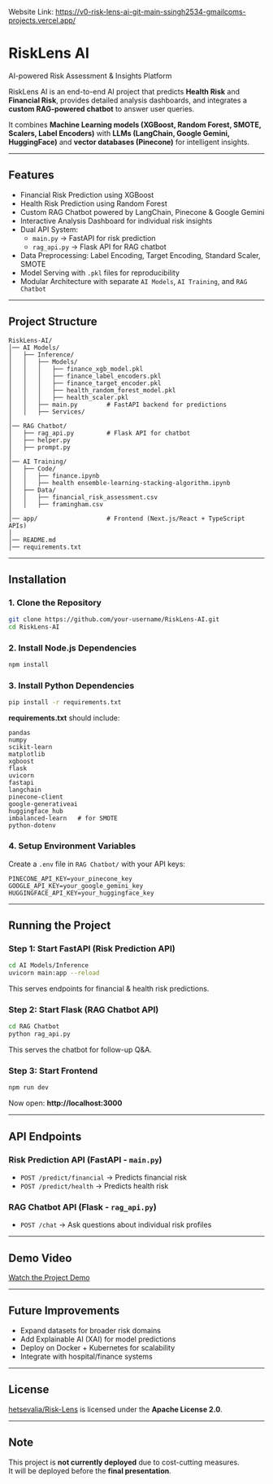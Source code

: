 Website Link: https://v0-risk-lens-ai-git-main-ssingh2534-gmailcoms-projects.vercel.app/
# RiskLens AI  
AI-powered Risk Assessment & Insights Platform  

RiskLens AI is an end-to-end AI project that predicts **Health Risk** and **Financial Risk**, provides detailed analysis dashboards, and integrates a **custom RAG-powered chatbot** to answer user queries.  

It combines **Machine Learning models (XGBoost, Random Forest, SMOTE, Scalers, Label Encoders)** with **LLMs (LangChain, Google Gemini, HuggingFace)** and **vector databases (Pinecone)** for intelligent insights.  

---

## Features  
- Financial Risk Prediction using XGBoost  
- Health Risk Prediction using Random Forest  
- Custom RAG Chatbot powered by LangChain, Pinecone & Google Gemini  
- Interactive Analysis Dashboard for individual risk insights  
- Dual API System:  
  - `main.py` → FastAPI for risk prediction  
  - `rag_api.py` → Flask API for RAG chatbot  
- Data Preprocessing: Label Encoding, Target Encoding, Standard Scaler, SMOTE  
- Model Serving with `.pkl` files for reproducibility  
- Modular Architecture with separate `AI Models`, `AI Training`, and `RAG Chatbot`  

---

## Project Structure  

```
RiskLens-AI/
│── AI Models/
│   ├── Inference/
│   │   ├── Models/
│   │   │   ├── finance_xgb_model.pkl
│   │   │   ├── finance_label_encoders.pkl
│   │   │   ├── finance_target_encoder.pkl
│   │   │   ├── health_random_forest_model.pkl
│   │   │   ├── health_scaler.pkl
│   │   ├── main.py        # FastAPI backend for predictions
│   │   ├── Services/
│
│── RAG Chatbot/
│   ├── rag_api.py         # Flask API for chatbot
│   ├── helper.py
│   ├── prompt.py
│
│── AI Training/
│   ├── Code/
│   │   ├── finance.ipynb
│   │   ├── health ensemble-learning-stacking-algorithm.ipynb
│   ├── Data/
│   │   ├── financial_risk_assessment.csv
│   │   ├── framingham.csv
│
│── app/                   # Frontend (Next.js/React + TypeScript APIs)
│
│── README.md
│── requirements.txt
```

---

## Installation  

### 1. Clone the Repository  
```bash
git clone https://github.com/your-username/RiskLens-AI.git
cd RiskLens-AI
```

### 2. Install Node.js Dependencies  
```bash
npm install
```

### 3. Install Python Dependencies  
```bash
pip install -r requirements.txt
```

**requirements.txt** should include:  
```
pandas
numpy
scikit-learn
matplotlib
xgboost
flask
uvicorn
fastapi
langchain
pinecone-client
google-generativeai
huggingface_hub
imbalanced-learn   # for SMOTE
python-dotenv
```

### 4. Setup Environment Variables  
Create a `.env` file in `RAG Chatbot/` with your API keys:  
```
PINECONE_API_KEY=your_pinecone_key
GOOGLE_API_KEY=your_google_gemini_key
HUGGINGFACE_API_KEY=your_huggingface_key
```

---

## Running the Project  

### Step 1: Start FastAPI (Risk Prediction API)  
```bash
cd AI Models/Inference
uvicorn main:app --reload
```
This serves endpoints for financial & health risk predictions.  

### Step 2: Start Flask (RAG Chatbot API)  
```bash
cd RAG Chatbot
python rag_api.py
```
This serves the chatbot for follow-up Q&A.  

### Step 3: Start Frontend  
```bash
npm run dev
```
Now open: **http://localhost:3000**  

---

## API Endpoints  

### Risk Prediction API (FastAPI - `main.py`)  
- `POST /predict/financial` → Predicts financial risk  
- `POST /predict/health` → Predicts health risk  

### RAG Chatbot API (Flask - `rag_api.py`)  
- `POST /chat` → Ask questions about individual risk profiles  

---

## Demo Video  
[Watch the Project Demo](https://drive.google.com/file/d/1p0A7pdrKZ7L1nns3E1NH1e2XJ270Efai/view?usp=sharing)  

---

## Future Improvements  
- Expand datasets for broader risk domains  
- Add Explainable AI (XAI) for model predictions  
- Deploy on Docker + Kubernetes for scalability  
- Integrate with hospital/finance systems  

---

## License  
[hetsevalia/Risk-Lens](https://github.com/hetsevalia/Risk-Lens) is licensed under the **Apache License 2.0**.  

---

## Note  
This project is **not currently deployed** due to cost-cutting measures.  
It will be deployed before the **final presentation**.  

  







